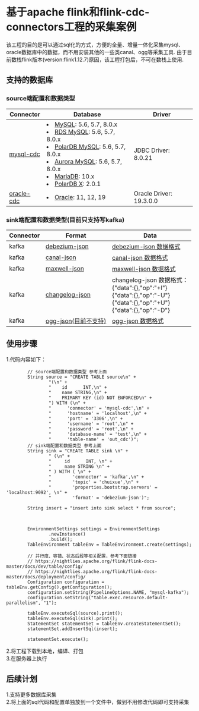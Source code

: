# 基于apache flink和flink-cdc-connectors工程的采集案例

该工程的目的是可以通过sql化的方式，方便的全量、增量一体化采集mysql、oracle数据库中的数据，而不用安装其他的一些类canal、ogg等采集工具.
由于目前数栈flink版本(version:flink1.12.7)原因，该工程打包后，不可在数栈上使用.

## 支持的数据库
### source端配置和数据类型
| Connector                                                 | Database                                                                                                                                                                                                                                                                                                                                                                                               | Driver                  |
|-----------------------------------------------------------|--------------------------------------------------------------------------------------------------------------------------------------------------------------------------------------------------------------------------------------------------------------------------------------------------------------------------------------------------------------------------------------------------------|-------------------------|
| [mysql-cdc](https://github.com/ververica/flink-cdc-connectors/blob/release-2.2/docs/content/connectors/mysql-cdc.md)         | <li> [MySQL](https://dev.mysql.com/doc): 5.6, 5.7, 8.0.x <li> [RDS MySQL](https://www.aliyun.com/product/rds/mysql): 5.6, 5.7, 8.0.x <li> [PolarDB MySQL](https://www.aliyun.com/product/polardb): 5.6, 5.7, 8.0.x <li> [Aurora MySQL](https://aws.amazon.com/cn/rds/aurora): 5.6, 5.7, 8.0.x <li> [MariaDB](https://mariadb.org): 10.x <li> [PolarDB X](https://github.com/ApsaraDB/galaxysql): 2.0.1 | JDBC Driver: 8.0.21     |
| [oracle-cdc](https://github.com/ververica/flink-cdc-connectors/blob/release-2.2/docs/content/connectors/oracle-cdc.md)       | <li> [Oracle](https://www.oracle.com/index.html): 11, 12, 19                                                                                                                                                                                                                                                                                                                                           | Oracle Driver: 19.3.0.0 |

### sink端配置和数据类型(目前只支持写kafka)
| Connector                                                 | Format                                                                                                                                                                                                                                                                                                                                                                                               | Data                  |
|-----------------------------------------------------------|--------------------------------------------------------------------------------------------------------------------------------------------------------------------------------------------------------------------------------------------------------------------------------------------------------------------------------------------------------------------------------------------------------|-------------------------|
| kafka        |[debezium-json](https://nightlies.apache.org/flink/flink-docs-master/docs/connectors/table/formats/debezium/) |  [debezium-json 数据格式](https://nightlies.apache.org/flink/flink-docs-master/docs/connectors/table/formats/debezium/#how-to-use-debezium-format) |
| kafka        |[canal-json](https://nightlies.apache.org/flink/flink-docs-master/docs/connectors/table/formats/canal/) | [canal-json 数据格式](https://nightlies.apache.org/flink/flink-docs-master/docs/connectors/table/formats/canal/#how-to-use-canal-format) |
| kafka        |[maxwell-json](https://nightlies.apache.org/flink/flink-docs-master/docs/connectors/table/formats/maxwell/) |  [maxwell-json 数据格式](https://nightlies.apache.org/flink/flink-docs-master/docs/connectors/table/formats/maxwell/#how-to-use-maxwell-format)|
| kafka        |[changelog-json](https://ververica.github.io/flink-cdc-connectors/release-2.1/content/formats/changelog-json.html) | changelog-json 数据格式：<br> {"data":{},"op":"+I"} <br> {"data":{},"op":"-U"} <br> {"data":{},"op":"+U"} <br> {"data":{},"op":"-D"} |
| kafka        |[ogg-json(目前不支持)](https://nightlies.apache.org/flink/flink-docs-master/docs/connectors/table/formats/ogg/) | [ogg-json 数据格式](https://nightlies.apache.org/flink/flink-docs-master/docs/connectors/table/formats/ogg/#how-to-use-ogg-format) |

## 使用步骤

1.代码内容如下：
```
        // source端配置和数据类型 参考上面
        String source = "CREATE TABLE source\n" +
                "(\n" +
                "    id      INT,\n" +
                "    name STRING,\n" +
                "    PRIMARY KEY (id) NOT ENFORCED\n" +
                ") WITH (\n" +
                "      'connector' = 'mysql-cdc',\n" +
                "      'hostname' = 'localhost',\n" +
                "      'port' = '3306',\n" +
                "      'username' = 'root',\n" +
                "      'password' = 'root',\n" +
                "      'database-name' = 'test',\n" +
                "      'table-name' = 'out_cdc')";
        // sink端配置和数据类型 参考上面
        String sink = "CREATE TABLE sink \n" +
                " (\n" +
                "     id      INT, \n" +
                "     name STRING \n" +
                " ) WITH ( \n" +
                "        'connector' = 'kafka',\n" +
                "        'topic' = 'chuixue',\n" +
                "        'properties.bootstrap.servers' = 'localhost:9092', \n" +
                "        'format' = 'debezium-json')";

        String insert = "insert into sink select * from source";



        EnvironmentSettings settings = EnvironmentSettings
                .newInstance()
                .build();
        TableEnvironment tableEnv = TableEnvironment.create(settings);

        // 并行度、容错、状态后段等相关配置，参考下面链接
        // https://nightlies.apache.org/flink/flink-docs-master/docs/dev/table/config/
        // https://nightlies.apache.org/flink/flink-docs-master/docs/deployment/config/
        Configuration configuration = tableEnv.getConfig().getConfiguration();
        configuration.setString(PipelineOptions.NAME, "mysql-kafka");
        configuration.setString("table.exec.resource.default-parallelism", "1");

        tableEnv.executeSql(source).print();
        tableEnv.executeSql(sink).print();
        StatementSet statementSet = tableEnv.createStatementSet();
        statementSet.addInsertSql(insert);

        statementSet.execute();
```
2.将工程下载到本地，编译、打包   
3.在服务器上执行 

## 后续计划
1.支持更多数据库采集   
2.将上面的sql代码和配置单独放到一个文件中，做到不用修改代码即可支持采集